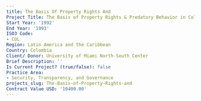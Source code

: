 ```yaml
---
title: The Basis Of Property Rights And
Project Title: The Basis of Property Rights & Predatory Behavior in Colombia
Start Year: '1992'
End Year: '1993'
ISO3 Code:
- COL
Region: Latin America and the Caribbean
Country: Colombia
Client/ Donor: University of Miami North-South Center
Brief Description: ''
Is Current Project? (true/false): false
Practice Area:
- Security, Transparency, and Governance
projects_slug: The-Basis-of-Property-Rights-and
Contract Value USD: '10400.00'
---
```


